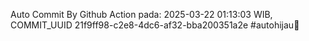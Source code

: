 Auto Commit By Github Action pada: 2025-03-22 01:13:03 WIB, COMMIT_UUID 21f9ff98-c2e8-4dc6-af32-bba200351a2e #autohijau🗿
